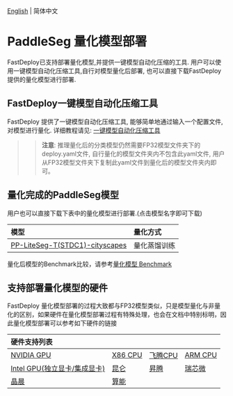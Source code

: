 [English](README.md) | 简体中文
# PaddleSeg 量化模型部署
FastDeploy已支持部署量化模型,并提供一键模型自动化压缩的工具.
用户可以使用一键模型自动化压缩工具,自行对模型量化后部署, 也可以直接下载FastDeploy提供的量化模型进行部署.

## FastDeploy一键模型自动化压缩工具
FastDeploy 提供了一键模型自动化压缩工具, 能够简单地通过输入一个配置文件, 对模型进行量化.
详细教程请见: [一键模型自动化压缩工具](https://github.com/PaddlePaddle/FastDeploy/tree/develop/tools/common_tools/auto_compression)
>> **注意**: 推理量化后的分类模型仍然需要FP32模型文件夹下的deploy.yaml文件, 自行量化的模型文件夹内不包含此yaml文件, 用户从FP32模型文件夹下复制此yaml文件到量化后的模型文件夹内即可。

## 量化完成的PaddleSeg模型
用户也可以直接下载下表中的量化模型进行部署.(点击模型名字即可下载)

| 模型                 | 量化方式   |
|:----- | :-- |
| [PP-LiteSeg-T(STDC1)-cityscapes](https://bj.bcebos.com/paddlehub/fastdeploy/PP_LiteSeg_T_STDC1_cityscapes_without_argmax_infer_QAT_new.tar) |量化蒸馏训练 |

量化后模型的Benchmark比较，请参考[量化模型 Benchmark](https://github.com/PaddlePaddle/FastDeploy/blob/develop/docs/cn/quantize.md)

## 支持部署量化模型的硬件
FastDeploy 量化模型部署的过程大致都与FP32模型类似，只是模型量化与非量化的区别，如果硬件在量化模型部署过程有特殊处理，也会在文档中特别标明，因此量化模型部署可以参考如下硬件的链接

| 硬件支持列表 |  |   |   |
|:----- | :-- | :-- | :-- |
| [NVIDIA GPU](../cpu-gpu) | [X86 CPU](../cpu-gpu)| [飞腾CPU](../cpu-gpu) | [ARM CPU](../cpu-gpu) |
| [Intel GPU(独立显卡/集成显卡)](../cpu-gpu) | [昆仑](../kunlun) | [昇腾](../ascend) | [瑞芯微](../rockchip) |
| [晶晨](../amlogic) | [算能](../sophgo) |

